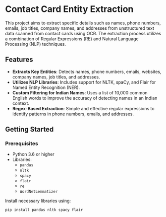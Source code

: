 # Contact Card Entity Extraction

This project aims to extract specific details such as names, phone numbers, emails, job titles, company names, and addresses from unstructured text data scanned from contact cards using OCR. The extraction process utilizes a combination of Regular Expressions (RE) and Natural Language Processing (NLP) techniques.

## Features

- **Extracts Key Entities**: Detects names, phone numbers, emails, websites, company names, job titles, and addresses.
- **Utilizes NLP Libraries**: Includes support for NLTK, spaCy, and Flair for Named Entity Recognition (NER).
- **Custom Filtering for Indian Names**: Uses a list of 10,000 common English words to improve the accuracy of detecting names in an Indian context.
- **Regex-Based Extraction**: Simple and effective regular expressions to identify patterns in phone numbers, emails, and addresses.

## Getting Started

### Prerequisites

- Python 3.6 or higher
- Libraries:
  - `pandas`
  - `nltk`
  - `spacy`
  - `flair`
  - `re`
  - `WordNetLemmatizer`

Install necessary libraries using:

```bash
pip install pandas nltk spacy flair


